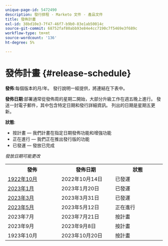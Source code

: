 ```yaml
---
unique-page-id: 5472490
description: 發行排程 - Marketo 文件 - 產品文件
title: 發佈計畫
exl-id: 38bd10e3-7f47-46f7-b9b0-83e1ab50014c
source-git-commit: 68752faf80abb93e84e4cc7190c7f5469e3f689c
workflow-type: tm+mt
source-wordcount: '136'
ht-degree: 5%

---
```


# 發佈計畫 {#release-schedule}

**發佈**:每個版本的月/年。 發行說明一經提供，將連結在下表中。

**發佈日期**:部署通常從發佈周的星期二開始，大部分升級工作在週五晚上進行。 發送一封電子郵件，其中包含特定日期和發行詳細資訊。 列出的日期是星期五更新。

**狀態**:

* 按計畫 — 我們計畫在指定日期發佈功能和增強功能
* 正在進行 — 我們正在推出發行版的功能
* 已發運 — 發放已完成

_發放日期可能更改_

<table> 
 <colgroup> 
  <col> 
  <col> 
  <col> 
 </colgroup>
 <tbody> 
  <tr> 
   <th width="250px">發佈</th>
   <th width="250px">發佈日期</th>
   <th width="250px">狀態</th>
  </tr>
  <tr> 
   <td><a href="/help/marketo/release-notes/previous-releases/2022/release-notes-oct-22.md">1922年10月</a></td>
   <td>2022年10月14日</td>
   <td>已發運</td>
  </tr>
  <tr> 
   <td><a href="/help/marketo/release-notes/previous-releases/2023/release-notes-jan-23.md">2023年1月</a></td>
   <td>2023年1月20日</td>
   <td>已發運</td>
  </tr>
  <tr> 
   <td><a href="/help/marketo/release-notes/previous-releases/2023/release-notes-mar-23.md">2023年3月</a></td>
   <td>2023年3月31日</td>
   <td>已發運</td>
  </tr>
  <tr>
   <td><a href="/help/marketo/release-notes/current.md">2023年5月</a></td>
   <td>2023年5月12日</td>
   <td>正在進行</td>
  </tr>
  <tr> 
   <td>2023年7月</td>
   <td>2023年7月21日</td>
   <td>按計畫</td>
  </tr>
  <tr>
   <td>2023年9月</td>
   <td>2023年9月8日</td>
   <td>按計畫</td>
  </tr>
  <tr>
   <td>1923年10月</td>
   <td>2023年10月20日</td>
   <td>按計畫</td>
  </tr>
 </tbody>
</table>
